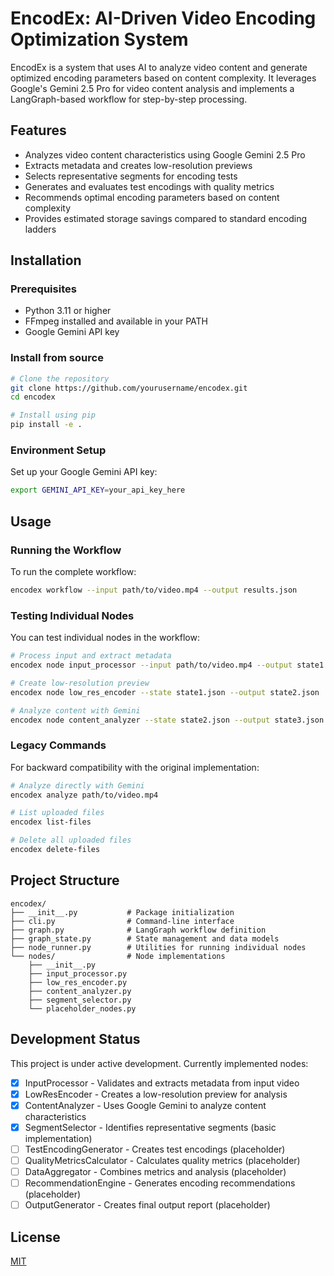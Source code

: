 # EncodEx: AI-Driven Video Encoding Optimization System

EncodEx is a system that uses AI to analyze video content and generate optimized encoding parameters based on content complexity. It leverages Google's Gemini 2.5 Pro for video content analysis and implements a LangGraph-based workflow for step-by-step processing.

## Features

- Analyzes video content characteristics using Google Gemini 2.5 Pro
- Extracts metadata and creates low-resolution previews
- Selects representative segments for encoding tests
- Generates and evaluates test encodings with quality metrics
- Recommends optimal encoding parameters based on content complexity
- Provides estimated storage savings compared to standard encoding ladders

## Installation

### Prerequisites

- Python 3.11 or higher
- FFmpeg installed and available in your PATH
- Google Gemini API key

### Install from source

```bash
# Clone the repository
git clone https://github.com/yourusername/encodex.git
cd encodex

# Install using pip
pip install -e .
```

### Environment Setup

Set up your Google Gemini API key:

```bash
export GEMINI_API_KEY=your_api_key_here
```

## Usage

### Running the Workflow

To run the complete workflow:

```bash
encodex workflow --input path/to/video.mp4 --output results.json
```

### Testing Individual Nodes

You can test individual nodes in the workflow:

```bash
# Process input and extract metadata
encodex node input_processor --input path/to/video.mp4 --output state1.json

# Create low-resolution preview
encodex node low_res_encoder --state state1.json --output state2.json

# Analyze content with Gemini
encodex node content_analyzer --state state2.json --output state3.json
```

### Legacy Commands

For backward compatibility with the original implementation:

```bash
# Analyze directly with Gemini
encodex analyze path/to/video.mp4

# List uploaded files
encodex list-files

# Delete all uploaded files
encodex delete-files
```

## Project Structure

```
encodex/
├── __init__.py           # Package initialization
├── cli.py                # Command-line interface
├── graph.py              # LangGraph workflow definition
├── graph_state.py        # State management and data models
├── node_runner.py        # Utilities for running individual nodes
└── nodes/                # Node implementations
    ├── __init__.py
    ├── input_processor.py
    ├── low_res_encoder.py
    ├── content_analyzer.py
    ├── segment_selector.py
    └── placeholder_nodes.py
```

## Development Status

This project is under active development. Currently implemented nodes:

- [x] InputProcessor - Validates and extracts metadata from input video
- [x] LowResEncoder - Creates a low-resolution preview for analysis
- [x] ContentAnalyzer - Uses Google Gemini to analyze content characteristics
- [x] SegmentSelector - Identifies representative segments (basic implementation)
- [ ] TestEncodingGenerator - Creates test encodings (placeholder)
- [ ] QualityMetricsCalculator - Calculates quality metrics (placeholder)
- [ ] DataAggregator - Combines metrics and analysis (placeholder)
- [ ] RecommendationEngine - Generates encoding recommendations (placeholder)
- [ ] OutputGenerator - Creates final output report (placeholder)

## License

[MIT](LICENSE)
